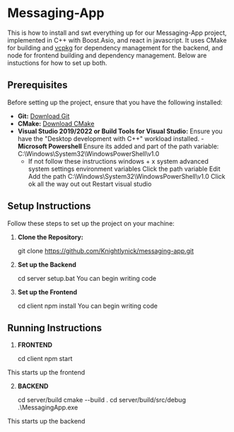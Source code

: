 # Messaging-App

This is how to install and swt everything up for our Messaging-App project, implemented in C++ with Boost.Asio, and react in javascript. It uses CMake for building and [vcpkg](https://github.com/microsoft/vcpkg) for dependency management for the backend, and node for frontend building and dependency management.  Below are instuctions for how to set up both.

## Prerequisites

Before setting up the project, ensure that you have the following installed:
- **Git:** [Download Git](https://git-scm.com/downloads)
- **CMake:** [Download CMake](https://cmake.org/download/)
- **Visual Studio 2019/2022 or Build Tools for Visual Studio:** Ensure you have the "Desktop development with C++" workload 
installed.
-**Microsoft Powershell** Ensure its added and part of the path variable: C:\Windows\System32\WindowsPowerShell\v1.0
    - If not follow these instructions
        windows + x 
        system
        advanced system settings
        environment variables
        Click the path variable
        Edit
        Add the path C:\Windows\System32\WindowsPowerShell\v1.0
        Click ok all the way out out
        Restart visual studio

## Setup Instructions

Follow these steps to set up the project on your machine:

1. **Clone the Repository:**

   git clone https://github.com/Knightlynick/messaging-app.git

2. **Set up the Backend**

   cd server
   setup.bat
   You can begin writing code
  
3. **Set up the Frontend**

   cd client
   npm install
   You can begin writing code

## Running Instructions

1. **FRONTEND**

    cd client
    npm start
    
This starts up the frontend

2. **BACKEND**

    cd server/build
    cmake --build .
    cd server/build/src/debug
    .\MessagingApp.exe

This starts up the backend